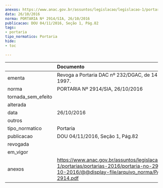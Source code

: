 ```yaml
---
anexos: https://www.anac.gov.br/assuntos/legislacao/legislacao-1/portarias/portarias-2016/portaria-no-2914-sia-26-10-2016/@@display-file/arquivo_norma/PA2016-2914.pdf
data: 26/10/2016
norma: PORTARIA Nº 2914/SIA, 26/10/2016
publicacao: DOU 04/11/2016, Seção 1, Pág.82
tags:
- portaria
tipo_normatico: Portaria
hide: 
- toc 
 
---
```


|                    | Documento                                                                                                                                                      |
|:-------------------|:---------------------------------------------------------------------------------------------------------------------------------------------------------------|
| ementa             | Revoga a Portaria DAC nº 232/DGAC, de 14 de abril de 1997.                                                                                                     |
| norma              | PORTARIA Nº 2914/SIA, 26/10/2016                                                                                                                               |
| tornada_sem_efeito |                                                                                                                                                                |
| alterada           |                                                                                                                                                                |
| data               | 26/10/2016                                                                                                                                                     |
| outros             |                                                                                                                                                                |
| tipo_normatico     | Portaria                                                                                                                                                       |
| publicacao         | DOU 04/11/2016, Seção 1, Pág.82                                                                                                                                |
| revogada           |                                                                                                                                                                |
| em_vigor           |                                                                                                                                                                |
| anexos             | https://www.anac.gov.br/assuntos/legislacao/legislacao-1/portarias/portarias-2016/portaria-no-2914-sia-26-10-2016/@@display-file/arquivo_norma/PA2016-2914.pdf |